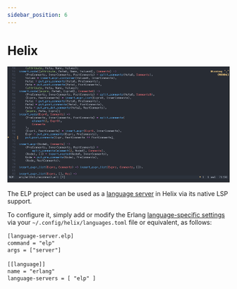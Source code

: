 ```yaml
---
sidebar_position: 6
---
```


# Helix

![screenshot](/img/helix.png)

The ELP project can be used as a [language server](https://microsoft.github.io/language-server-protocol/overviews/lsp/overview/)
in Helix via its native LSP support.

To configure it, simply add or modify the Erlang [language-specific settings](https://docs.helix-editor.com/languages.html)
via your `~/.config/helix/languages.toml` file or equivalent, as follows:

```
[language-server.elp]
command = "elp"
args = ["server"]

[[language]]
name = "erlang"
language-servers = [ "elp" ]
```
